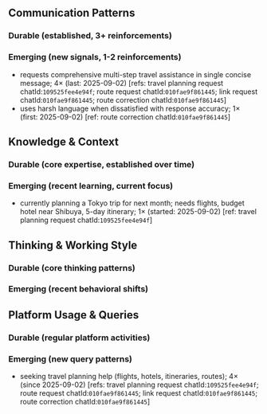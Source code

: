 ## Communication Patterns
### Durable (established, 3+ reinforcements)

### Emerging (new signals, 1-2 reinforcements)
- requests comprehensive multi-step travel assistance in single concise message; 4× (last: 2025-09-02) [refs: travel planning request chatId:`109525fee4e94f`; route request chatId:`010fae9f861445`; link request chatId:`010fae9f861445`; route correction chatId:`010fae9f861445`]
- uses harsh language when dissatisfied with response accuracy; 1× (first: 2025-09-02) [ref: route correction chatId:`010fae9f861445`]

## Knowledge & Context
### Durable (core expertise, established over time)

### Emerging (recent learning, current focus)
- currently planning a Tokyo trip for next month; needs flights, budget hotel near Shibuya, 5-day itinerary; 1× (started: 2025-09-02) [ref: travel planning request chatId:`109525fee4e94f`]

## Thinking & Working Style
### Durable (core thinking patterns)

### Emerging (recent behavioral shifts)

## Platform Usage & Queries
### Durable (regular platform activities)

### Emerging (new query patterns)
- seeking travel planning help (flights, hotels, itineraries, routes); 4× (since 2025-09-02) [refs: travel planning request chatId:`109525fee4e94f`; route request chatId:`010fae9f861445`; link request chatId:`010fae9f861445`; route correction chatId:`010fae9f861445`]